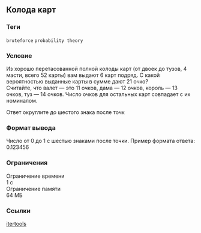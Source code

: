 ## Колода карт

### Теги

`bruteforce` `probability theory`

### Условие

Из хорошо перетасованной полной колоды карт (от двоек до тузов, 4 масти, всего 52 карты) вам выдают 6 карт подряд. С какой вероятностью выданные карты в сумме дают 21 очко?\
Считайте, что валет — это 11 очков, дама — 12 очков, король — 13 очков, туз — 14 очков. Число очков для остальных карт совпадает с их номиналом.

Ответ округлите до шестого знака после точк

### Формат вывода

Число от 0 до 1 с шестью знаками после точки. Пример формата ответа: 0.123456

### Ограничения

Ограничение времени\
1 с\
Ограничение памяти\
64 МБ

### Ссылки

[itertools](https://docs.python.org/3/library/itertools.html)